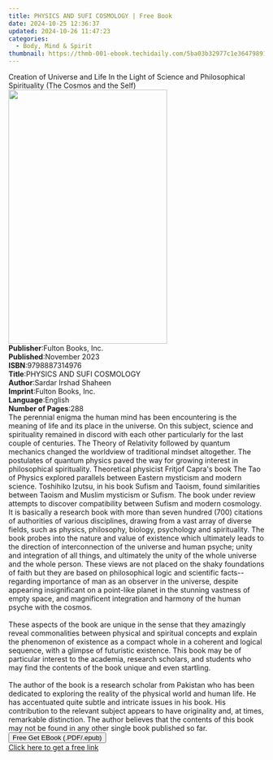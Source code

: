 ```yaml
---
title: PHYSICS AND SUFI COSMOLOGY | Free Book
date: 2024-10-25 12:36:37
updated: 2024-10-26 11:47:23
categories:
  - Body, Mind & Spirit
thumbnail: https://thmb-001-ebook.techidaily.com/5ba03b32977c1e36479891cf31a70f20ca7b10346391a51631dd321b4b29a933.jpg
---
```

<main id="book-container">
  <div class="flex flex-col">
    <div class="book-brief flex-1 py-6 px-4 sm:p-6 md:py-10 md:px-8">
      <!-- brief-->
      <div class="book-brief-main">
        Creation of Universe and Life In the Light of Science and Philosophical
        Spirituality (The Cosmos and the Self)
      </div>
    </div>
    <div
      class="book-meta-info flex-1 grid gap-4 col-start-1 col-end-3 row-start-1 sm:mb-6 sm:grid-cols-4 lg:gap-6 lg:col-start-2 lg:row-end-6 lg:row-span-6 lg:mb-0"
    >
      <div
        class="book-meta-info-left place-content-center mt-4 p-4 text-sm leading-6 col-start-2 col-span-2 dark:text-slate-400"
      >
        <img
          class="w-full h-500 object-cover rounded-lg sm:h-255 sm:col-span-2 lg:col-span-full"
          src="https://img-001-ebook.techidaily.com/d7123faf026487d795966415cc39aeaff7f5683ba812d8730b9639da0432ff52.jpg"
          alt=""
          width="312"
          height="500"
        />
      </div>
      <div
        class="book-meta-info-right mt-2 col-start-1 row-start-2 col-span-3 self-center"
      >
        <!-- meta data  -->
        <div class="flex flex-col px-4 md:px-8">
          <div class="flex-1">
            <strong>Publisher</strong>:<span class="px-2"
              >Fulton Books, Inc.</span
            >
          </div>
          <div class="flex-1">
            <strong>Published</strong>:<span class="px-2">November 2023</span>
          </div>
          <div class="flex-1">
            <strong>ISBN</strong>:<span class="px-2">9798887314976</span>
          </div>
          <div class="flex-1">
            <strong>Title</strong>:<span class="px-2"
              >PHYSICS AND SUFI COSMOLOGY</span
            >
          </div>
          <div class="flex-1">
            <strong>Author</strong>:<span class="px-2"
              >Sardar Irshad Shaheen</span
            >
          </div>
          <div class="flex-1">
            <strong>Imprint</strong>:<span class="px-2"
              >Fulton Books, Inc.</span
            >
          </div>
          <div class="flex-1">
            <strong>Language</strong>:<span class="px-2">English</span>
          </div>
          <div class="flex-1">
            <strong>Number of Pages</strong>:<span class="px-2">288</span>
          </div>
        </div>
      </div>
    </div>
    <div class="book-description flex-1 py-6 px-4 sm:p-6 md:py-10 md:px-8">
      <div class="book-description-main">
        <div accordion-content="" id="description">
          The perennial enigma the human mind has been encountering is the
          meaning of life and its place in the universe. On this subject,
          science and spirituality remained in discord with each other
          particularly for the last couple of centuries. The Theory of
          Relativity followed by quantum mechanics changed the worldview of
          traditional mindset altogether. The postulates of quantum physics
          paved the way for growing interest in philosophical spirituality.
          Theoretical physicist Fritjof Capra's book The Tao of Physics explored
          parallels between Eastern mysticism and modern science. Toshihiko
          Izutsu, in his book Sufism and Taoism, found similarities between
          Taoism and Muslim mysticism or Sufism. The book under review attempts
          to discover compatibility between Sufism and modern cosmology. It is
          basically a research book with more than seven hundred (700) citations
          of authorities of various disciplines, drawing from a vast array of
          diverse fields, such as physics, philosophy, biology, psychology and
          spirituality. The book probes into the nature and value of existence
          which ultimately leads to the direction of interconnection of the
          universe and human psyche; unity and integration of all things, and
          ultimately the unity of the whole universe and the whole person. These
          views are not placed on the shaky foundations of faith but they are
          based on philosophical logic and scientific facts--regarding
          importance of man as an observer in the universe, despite appearing
          insignificant on a point-like planet in the stunning vastness of empty
          space, and magnificent integration and harmony of the human psyche
          with the cosmos.<br /><br />These aspects of the book are unique in
          the sense that they amazingly reveal commonalities between physical
          and spiritual concepts and explain the phenomenon of existence as a
          compact whole in a coherent and logical sequence, with a glimpse of
          futuristic existence. This book may be of particular interest to the
          academia, research scholars, and students who may find the contents of
          the book unique and even startling.<br /><br />The author of the book
          is a research scholar from Pakistan who has been dedicated to
          exploring the reality of the physical world and human life. He has
          accentuated quite subtle and intricate issues in his book. His
          contribution to the relevant subject appears to have originality and,
          at times, remarkable distinction. The author believes that the
          contents of this book may not be found in any other single book
          published so far.
        </div>
        <div class="accordion-fader"></div>
      </div>
    </div>
    <div class="book-excerpts flex-1 py-6 px-4 sm:p-6 md:py-10 md:px-8"></div>
    <div
      class="book-about-author flex-1 py-6 px-4 sm:p-6 md:py-10 md:px-8"
    ></div>
    <div class="book-free-get flex-1 py-6 px-4 sm:p-6 md:py-10 md:px-8">
      <button
        id="btn-free-get"
        class="bg-blue-500 hover:bg-blue-700 text-white font-bold py-2 px-4 rounded"
      >
        Free Get EBook (.PDF/.epub)
      </button>
      <div id="countdown-display" class="px-2 text-lg mt-2"></div>
      <a
        id="free-link"
        class="hidden bg-blue-500 hover:bg-blue-700 text-white font-bold py-2 px-4 rounded"
        href="https://www.ebooks.com/en-us/book/211163495/physics-and-sufi-cosmology/sardar-irshad-shaheen/"
        target="_blank"
        >Click here to get a free link</a
      >
    </div>
    <script>
      let countdownTime = 0;
      let countdownInterval = null;
      document
        .getElementById('btn-free-get')
        .addEventListener('click', startCountdown);
      function startCountdown() {
        countdownTime = new Date().getTime() + 60000 * 3;
        countdownInterval = setInterval(updateCountdown, 1000);
        document.getElementById('btn-free-get').disabled = true;
        document
          .getElementById('btn-free-get')
          .classList.add('bg-gray-500', 'cursor-not-allowed');
      }
      function updateCountdown() {
        let currentTime = new Date().getTime();
        let timeLeft = countdownTime - currentTime;
        let secondsLeft = Math.floor(timeLeft / 1000);
        document.getElementById('countdown-display').innerHTML =
          `Remaining time: ${secondsLeft} seconds.`;
        if (secondsLeft <= 0) {
          clearInterval(countdownInterval);
          document.getElementById('btn-free-get').classList.add('hidden');
          document.getElementById('free-link').classList.remove('hidden');
          document.getElementById('countdown-display').innerHTML = '';
        }
      }
    </script>
  </div>
</main>
